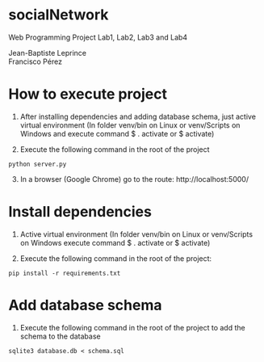 # socialNetwork
Web Programming Project
Lab1, Lab2, Lab3 and Lab4


Jean-Baptiste Leprince \
Francisco Pérez

# How to execute project

1. After installing dependencies and adding database schema, just active virtual environment (In folder venv/bin on Linux or venv/Scripts on Windows and execute command $ . activate or $ activate)

2. Execute the following command in the root of the project

```
python server.py
```
3. In a browser (Google Chrome) go to the route: http://localhost:5000/

# Install dependencies

1. Active virtual environment (In folder venv/bin on Linux or venv/Scripts on Windows execute command $ . activate or $ activate)

2. Execute the following command in the root of the project:

```
pip install -r requirements.txt
```

# Add database schema

1. Execute the following command in the root of the project to add the schema to the database

```
sqlite3 database.db < schema.sql
```

